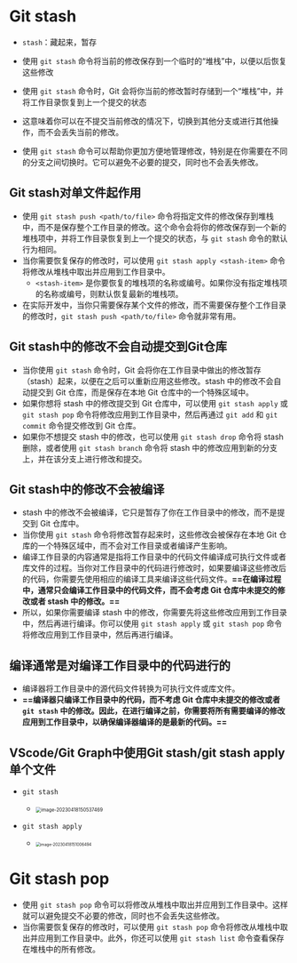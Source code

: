 # Git stash

* `stash`：藏起来，暂存

* 使用 `git stash` 命令将当前的修改保存到一个临时的“堆栈”中，以便以后恢复这些修改
* 使用 `git stash` 命令时，Git 会将你当前的修改暂时存储到一个“堆栈”中，并将工作目录恢复到上一个提交的状态
* 这意味着你可以在不提交当前修改的情况下，切换到其他分支或进行其他操作，而不会丢失当前的修改。
* 使用 `git stash` 命令可以帮助你更加方便地管理修改，特别是在你需要在不同的分支之间切换时。它可以避免不必要的提交，同时也不会丢失修改。



## Git stash对单文件起作用

* 使用 `git stash push <path/to/file>` 命令将指定文件的修改保存到堆栈中，而不是保存整个工作目录的修改。这个命令会将你的修改保存到一个新的堆栈项中，并将工作目录恢复到上一个提交的状态，与 `git stash` 命令的默认行为相同。
* 当你需要恢复保存的修改时，可以使用 `git stash apply <stash-item>` 命令将修改从堆栈中取出并应用到工作目录中。
  * `<stash-item>` 是你要恢复的堆栈项的名称或编号。如果你没有指定堆栈项的名称或编号，则默认恢复最新的堆栈项。
* 在实际开发中，当你只需要保存某个文件的修改，而不需要保存整个工作目录的修改时，`git stash push <path/to/file>` 命令就非常有用。



## Git stash中的修改不会自动提交到Git仓库

* 当你使用 `git stash` 命令时，Git 会将你在工作目录中做出的修改暂存（stash）起来，以便在之后可以重新应用这些修改。stash 中的修改不会自动提交到 Git 仓库，而是保存在本地 Git 仓库中的一个特殊区域中。
* 如果你想将 stash 中的修改提交到 Git 仓库中，可以使用 `git stash apply` 或 `git stash pop` 命令将修改应用到工作目录中，然后再通过 `git add` 和 `git commit` 命令提交修改到 Git 仓库。
* 如果你不想提交 stash 中的修改，也可以使用 `git stash drop` 命令将 stash 删除，或者使用 `git stash branch` 命令将 stash 中的修改应用到新的分支上，并在该分支上进行修改和提交。



## Git stash中的修改不会被编译

* stash 中的修改不会被编译，它只是暂存了你在工作目录中的修改，而不是提交到 Git 仓库中。
* 当你使用 `git stash` 命令将修改暂存起来时，这些修改会被保存在本地 Git 仓库的一个特殊区域中，而不会对工作目录或者编译产生影响。
* 编译工作目录的内容通常是指将工作目录中的代码文件编译成可执行文件或者库文件的过程。当你对工作目录中的代码进行修改时，如果要编译这些修改后的代码，你需要先使用相应的编译工具来编译这些代码文件。**==在编译过程中，通常只会编译工作目录中的代码文件，而不会考虑 Git 仓库中未提交的修改或者 stash 中的修改。==**
* 所以，如果你需要编译 stash 中的修改，你需要先将这些修改应用到工作目录中，然后再进行编译。你可以使用 `git stash apply` 或 `git stash pop` 命令将修改应用到工作目录中，然后再进行编译。



## 编译通常是对编译工作目录中的代码进行的

* 编译器将工作目录中的源代码文件转换为可执行文件或库文件。
* **==编译器只编译工作目录中的代码，而不考虑 Git 仓库中未提交的修改或者 `git stash` 中的修改。因此，在进行编译之前，你需要将所有需要编译的修改应用到工作目录中，以确保编译器编译的是最新的代码。==**



## VScode/Git Graph中使用Git stash/git stash apply单个文件

* `git stash`
  * <img src="https://cvp.oss-cn-shanghai.aliyuncs.com/picgo/202304181505532.png" alt="image-20230418150537469" style="zoom: 60%;" />



* `git stash apply`
  * <img src="https://cvp.oss-cn-shanghai.aliyuncs.com/picgo/202304181510556.png" alt="image-20230418151006494" style="zoom: 50%;" />



# Git stash pop

* 使用 `git stash pop` 命令可以将修改从堆栈中取出并应用到工作目录中。这样就可以避免提交不必要的修改，同时也不会丢失这些修改。
* 当你需要恢复保存的修改时，可以使用 `git stash pop` 命令将修改从堆栈中取出并应用到工作目录中。此外，你还可以使用 `git stash list` 命令查看保存在堆栈中的所有修改。

